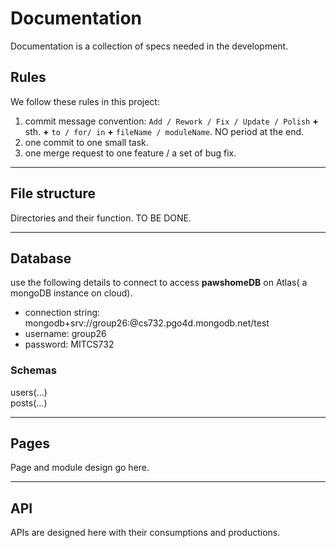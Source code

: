 # Documentation  
Documentation is a collection of specs needed in the development.

## Rules
We follow these rules in  this project:
1. commit message convention: `Add / Rework / Fix / Update / Polish` **+**  sth. **+** `to / for/ in` **+** `fileName / moduleName`. NO period at the end.
2. one commit to one small task.
3. one merge request to one feature / a set of bug fix.

***
## File structure  
Directories and their function. TO BE DONE.

***
## Database  
use the following details to connect to access **pawshomeDB** on Atlas( a mongoDB instance on cloud).  
- connection string: mongodb+srv://group26:<password>@cs732.pgo4d.mongodb.net/test
- username: group26  
- password: MITCS732
### Schemas
users(...)  
posts(...)


***
## Pages  
Page and module design go here.

***
## API  
APIs are designed here with their consumptions and productions.